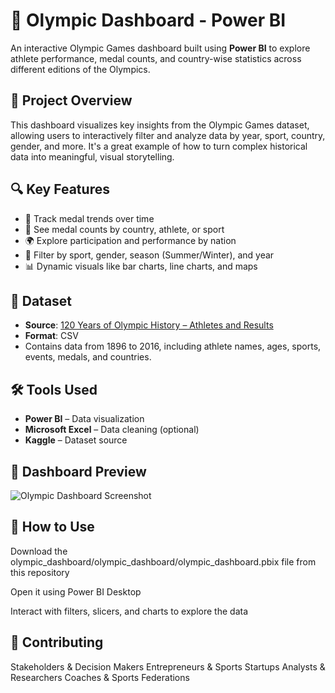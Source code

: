 # 🏅 Olympic Dashboard - Power BI

An interactive Olympic Games dashboard built using **Power BI** to explore athlete performance, medal counts, and country-wise statistics across different editions of the Olympics.

## 📌 Project Overview

This dashboard visualizes key insights from the Olympic Games dataset, allowing users to interactively filter and analyze data by year, sport, country, gender, and more. It's a great example of how to turn complex historical data into meaningful, visual storytelling.

## 🔍 Key Features

- 📅 Track medal trends over time  
- 🥇 See medal counts by country, athlete, or sport  
- 🌍 Explore participation and performance by nation  
- 🏃 Filter by sport, gender, season (Summer/Winter), and year  
- 📊 Dynamic visuals like bar charts, line charts, and maps  

## 📁 Dataset

- **Source**: [120 Years of Olympic History – Athletes and Results](https://www.kaggle.com/datasets/heesoo37/120-years-of-olympic-history-athletes-and-results)  
- **Format**: CSV  
- Contains data from 1896 to 2016, including athlete names, ages, sports, events, medals, and countries.

## 🛠️ Tools Used

- **Power BI** – Data visualization  
- **Microsoft Excel** – Data cleaning (optional)  
- **Kaggle** – Dataset source  

## 📸 Dashboard Preview

![Olympic Dashboard Screenshot](Olympic_dashboard/images_dashboard/Screenshot(469).png)

## 🚀 How to Use
Download the olympic_dashboard/olympic_dashboard/olympic_dashboard.pbix file from this repository

Open it using Power BI Desktop

Interact with filters, slicers, and charts to explore the data

## 🤝 Contributing
Stakeholders & Decision Makers
Entrepreneurs & Sports Startups
Analysts & Researchers
Coaches & Sports Federations
